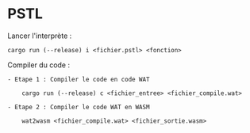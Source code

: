 # PSTL

Lancer l'interprète : 
    
    cargo run (--release) i <fichier.pstl> <fonction>

Compiler du code : 
    
    - Etape 1 : Compiler le code en code WAT
        
        cargo run (--release) c <fichier_entree> <fichier_compile.wat>
    
    - Etape 2 : Compiler le code WAT en WASM

        wat2wasm <fichier_compile.wat> <fichier_sortie.wasm>